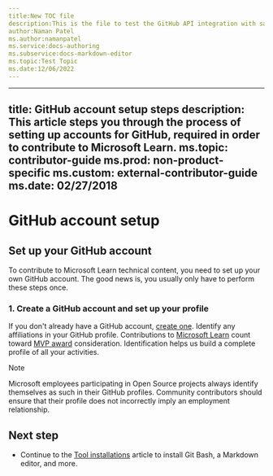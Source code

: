 ```yaml
---
title:New TOC file
description:This is the file to test the GitHub API integration with saving the details of a new article created by the TOC flow
author:Naman Patel
ms.author:namanpatel
ms.service:docs-authoring
ms.subservice:docs-markdown-editor
ms.topic:Test Topic
ms.date:12/06/2022
---
```


---
title: GitHub account setup steps
description: This article steps you through the process of setting up accounts for GitHub, required in order to contribute to Microsoft Learn.
ms.topic: contributor-guide
ms.prod: non-product-specific
ms.custom: external-contributor-guide
ms.date: 02/27/2018
---

# GitHub account setup

## Set up your GitHub account

To contribute to Microsoft Learn technical content, you need to set up your own GitHub account. The good news is, you usually only have to perform these steps once.

### 1. Create a GitHub account and set up your profile

If you don't already have a GitHub account, [create one](https://github.com/join). Identify any affiliations in your GitHub profile. Contributions to [Microsoft Learn](/) count toward [MVP award](https://mvp.microsoft.com) consideration. Identification helps us build a complete profile of all your activities.

>[!NOTE]
> Microsoft employees participating in Open Source projects always identify themselves as such in their GitHub profiles. Community contributors should ensure that their profile does not incorrectly imply an employment relationship.

## Next step

* Continue to the [Tool installations](get-started-setup-tools.md) article to install Git Bash, a Markdown editor, and more.

